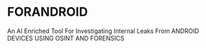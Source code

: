 # FORANDROID
An AI Enriched Tool For Investigating Internal Leaks From ANDROID DEVICES USING OSINT AND FORENSICS
